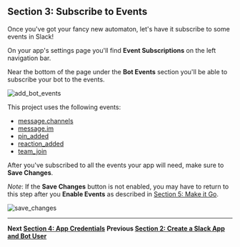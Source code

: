 ## Section 3: Subscribe to Events

Once you've got your fancy new automaton, let's have it subscribe to some events in Slack!

On your app's settings page you'll find **Event Subscriptions** on the left navigation bar.

Near the bottom of the page under the **Bot Events** section you'll be able to subscribe your bot to the events.

![add_bot_events](https://cloud.githubusercontent.com/assets/4828352/20548810/8ea539b4-b0db-11e6-859d-e75f98a29ddc.png)

This project uses the following events:

- [message.channels](https://api.slack.com/events/message.channels)
- [message.im](https://api.slack.com/events/message.im)
- [pin_added](https://api.slack.com/events/pin_added)
- [reaction_added](https://api.slack.com/events/reaction_added)
- [team_join](https://api.slack.com/events/team_join)

After you've subscribed to all the events your app will need, make sure to **Save Changes**.

*Note*: If the **Save Changes** button is not enabled, you may have to return to this step after you **Enable Events** as described in [Section 5: Make it Go](./../docs/Section-5.md).

![save_changes](https://cloud.githubusercontent.com/assets/4828352/20575405/fca754dc-b16d-11e6-880d-5eb8dd5d5196.png)

---
**Next [Section 4:  App Credentials](./../docs/Section-4.md)**
**Previous [Section 2: Create a Slack App and Bot User](./../docs/Section-2.md)**
